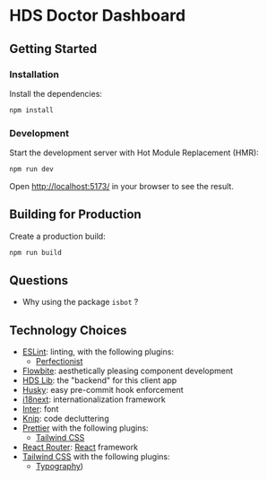 # HDS Doctor Dashboard

## Getting Started

### Installation

Install the dependencies:

```bash
npm install
```

### Development

Start the development server with Hot Module Replacement (HMR):

```bash
npm run dev
```

Open [http://localhost:5173/](http://localhost:5173/) in your browser to see the result.

## Building for Production

Create a production build:

```bash
npm run build
```

## Questions

- Why using the package `isbot` ?

## Technology Choices

- [ESLint](https://eslint.org/): linting, with the following plugins:
  - [Perfectionist](https://perfectionist.dev/)
- [Flowbite](https://flowbite.com/): aesthetically pleasing component development
- [HDS Lib](https://github.com/healthdatasafe/hds-lib-js): the "backend" for this client app
- [Husky](https://typicode.github.io/husky/): easy pre-commit hook enforcement
- [i18next](https://www.i18next.com/): internationalization framework
- [Inter](https://fonts.google.com/specimen/Inter): font
- [Knip](https://knip.dev/): code decluttering
- [Prettier](https://prettier.io/) with the following plugins:
  - [Tailwind CSS](https://tailwindcss.com/blog/automatic-class-sorting-with-prettier)
- [React Router](https://reactrouter.com/): [React](https://react.dev/) framework
- [Tailwind CSS](https://tailwindcss.com/) with the following plugins:
  - [Typography](https://github.com/tailwindlabs/tailwindcss-typography))
